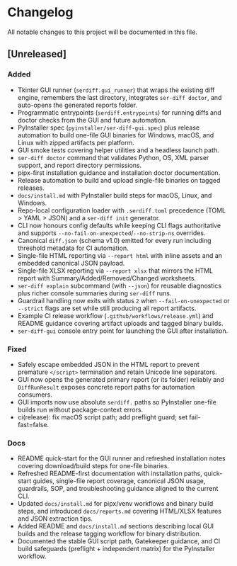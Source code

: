 # Changelog

All notable changes to this project will be documented in this file.

## [Unreleased]

### Added
- Tkinter GUI runner (`serdiff.gui_runner`) that wraps the existing diff engine, remembers the last directory, integrates `ser-diff doctor`, and auto-opens the generated reports folder.
- Programmatic entrypoints (`serdiff.entrypoints`) for running diffs and doctor checks from the GUI and future automation.
- PyInstaller spec (`pyinstaller/ser-diff-gui.spec`) plus release automation to build one-file GUI binaries for Windows, macOS, and Linux with zipped artifacts per platform.
- GUI smoke tests covering helper utilities and a headless launch path.
- `ser-diff doctor` command that validates Python, OS, XML parser support, and report directory permissions.
- pipx-first installation guidance and installation doctor documentation.
- Release automation to build and upload single-file binaries on tagged releases.
- `docs/install.md` with PyInstaller build steps for macOS, Linux, and Windows.
- Repo-local configuration loader with `.serdiff.toml` precedence (TOML > YAML > JSON) and a `ser-diff init` generator.
- CLI now honours config defaults while keeping CLI flags authoritative and supports `--no-fail-on-unexpected`/`--no-strip-ns` overrides.
- Canonical `diff.json` (schema v1.0) emitted for every run including threshold metadata for CI automation.
- Single-file HTML reporting via `--report html` with inline assets and an embedded canonical JSON payload.
- Single-file XLSX reporting via `--report xlsx` that mirrors the HTML report with Summary/Added/Removed/Changed worksheets.
- `ser-diff explain` subcommand (with `--json`) for reusable diagnostics plus richer console summaries during `ser-diff` runs.
- Guardrail handling now exits with status `2` when `--fail-on-unexpected` or `--strict` flags are set while still producing all report artifacts.
- Example CI release workflow (`.github/workflows/release.yml`) and README guidance covering artifact uploads and tagged binary builds.
- `ser-diff-gui` console entry point for launching the GUI after installation.

### Fixed
- Safely escape embedded JSON in the HTML report to prevent premature `</script>` termination and retain Unicode line separators.
- GUI now opens the generated primary report (or its folder) reliably and `DiffRunResult` exposes concrete report paths for automation consumers.
- GUI imports now use absolute `serdiff.` paths so PyInstaller one-file builds run without package-context errors.
- ci(release): fix macOS script path; add preflight guard; set fail-fast=false.

### Docs
- README quick-start for the GUI runner and refreshed installation notes covering download/build steps for one-file binaries.
- Refreshed README-first documentation with installation paths, quick-start guides, single-file report coverage, canonical JSON usage, guardrails, SOP, and troubleshooting guidance aligned to the current CLI.
- Updated `docs/install.md` for pipx/venv workflows and binary build steps, and introduced `docs/reports.md` covering HTML/XLSX features and JSON extraction tips.
- Added README and `docs/install.md` sections describing local GUI builds and the release tagging workflow for binary distribution.
- Documented the stable GUI script path, Gatekeeper guidance, and CI build safeguards (preflight + independent matrix) for the PyInstaller workflow.

